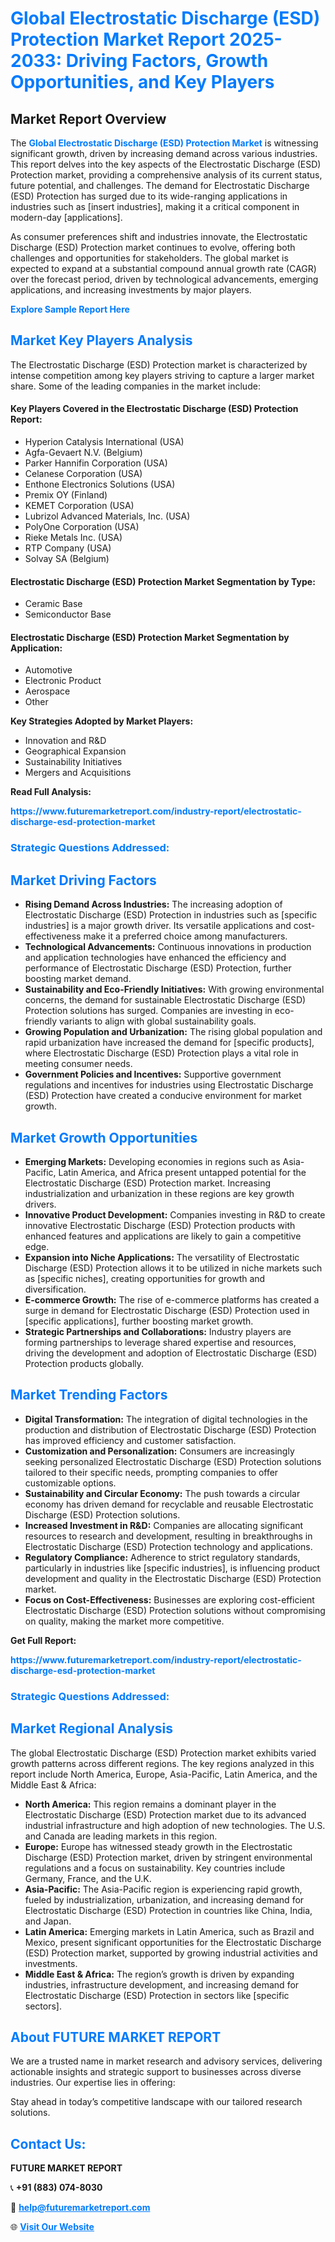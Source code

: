<h1 style="color: #007BFF;">Global Electrostatic Discharge (ESD) Protection Market Report 2025-2033: Driving Factors, Growth Opportunities, and Key Players</h1>

<section id="overview">
<h2>Market Report Overview</h2>
<p>The <a href="https://www.futuremarketreport.com/industry-report/electrostatic-discharge-esd-protection-market" style="color: #007BFF; text-decoration: none;"><strong>Global Electrostatic Discharge (ESD) Protection Market</strong></a> is witnessing significant growth, driven by increasing demand across various industries. This report delves into the key aspects of the Electrostatic Discharge (ESD) Protection market, providing a comprehensive analysis of its current status, future potential, and challenges. The demand for Electrostatic Discharge (ESD) Protection has surged due to its wide-ranging applications in industries such as [insert industries], making it a critical component in modern-day [applications].</p>
<p>As consumer preferences shift and industries innovate, the Electrostatic Discharge (ESD) Protection market continues to evolve, offering both challenges and opportunities for stakeholders. The global market is expected to expand at a substantial compound annual growth rate (CAGR) over the forecast period, driven by technological advancements, emerging applications, and increasing investments by major players.</p>
</section>

<section id="overview">
<p><a href="https://www.futuremarketreport.com/request-sample/reportId=102180" style="color: #007BFF; text-decoration: none;"><strong>Explore Sample Report Here</strong></a></p>
</section>

<section id="key-players">
<h2 style="color: #007BFF;">Market Key Players Analysis</h2>
<p>The Electrostatic Discharge (ESD) Protection market is characterized by intense competition among key players striving to capture a larger market share. Some of the leading companies in the market include:</p>
<h4>Key Players Covered in the Electrostatic Discharge (ESD) Protection Report:</h4>
<ul><li>Hyperion Catalysis International (USA)</li><li>Agfa-Gevaert N.V. (Belgium)</li><li>Parker Hannifin Corporation (USA)</li><li>Celanese Corporation (USA)</li><li>Enthone Electronics Solutions (USA)</li><li>Premix OY (Finland)</li><li>KEMET Corporation (USA)</li><li>Lubrizol Advanced Materials, Inc. (USA)</li><li>PolyOne Corporation (USA)</li><li>Rieke Metals Inc. (USA)</li><li>RTP Company (USA)</li><li>Solvay SA (Belgium)</li></ul>
<h4>Electrostatic Discharge (ESD) Protection Market Segmentation by Type:</h4>
<ul><li>Ceramic Base</li><li>Semiconductor Base</li></ul>

<h4>Electrostatic Discharge (ESD) Protection Market Segmentation by Application:</h4>
<ul><li>Automotive</li><li>Electronic Product</li><li>Aerospace</li><li>Other</li></ul>
<p><strong>Key Strategies Adopted by Market Players:</strong></p>
<ul>
<li>Innovation and R&D</li>
<li>Geographical Expansion</li>
<li>Sustainability Initiatives</li>
<li>Mergers and Acquisitions</li>
</ul>
</section>

<section>
<p><strong>Read Full Analysis: </strong></p><a href="https://www.futuremarketreport.com/industry-report/electrostatic-discharge-esd-protection-market" style="color: #007BFF; text-decoration: none;"><strong>https://www.futuremarketreport.com/industry-report/electrostatic-discharge-esd-protection-market</strong></a>
<h3 style="color: #007BFF;">Strategic Questions Addressed:</h3>
</section>

<section id="driving-factors">
<h2 style="color: #007BFF;">Market Driving Factors</h2>
<ul>
<li><strong>Rising Demand Across Industries:</strong> The increasing adoption of Electrostatic Discharge (ESD) Protection in industries such as [specific industries] is a major growth driver. Its versatile applications and cost-effectiveness make it a preferred choice among manufacturers.</li>
<li><strong>Technological Advancements:</strong> Continuous innovations in production and application technologies have enhanced the efficiency and performance of Electrostatic Discharge (ESD) Protection, further boosting market demand.</li>
<li><strong>Sustainability and Eco-Friendly Initiatives:</strong> With growing environmental concerns, the demand for sustainable Electrostatic Discharge (ESD) Protection solutions has surged. Companies are investing in eco-friendly variants to align with global sustainability goals.</li>
<li><strong>Growing Population and Urbanization:</strong> The rising global population and rapid urbanization have increased the demand for [specific products], where Electrostatic Discharge (ESD) Protection plays a vital role in meeting consumer needs.</li>
<li><strong>Government Policies and Incentives:</strong> Supportive government regulations and incentives for industries using Electrostatic Discharge (ESD) Protection have created a conducive environment for market growth.</li>
</ul>
</section>

<section id="growth-opportunities">
<h2 style="color: #007BFF;">Market Growth Opportunities</h2>
<ul>
<li><strong>Emerging Markets:</strong> Developing economies in regions such as Asia-Pacific, Latin America, and Africa present untapped potential for the Electrostatic Discharge (ESD) Protection market. Increasing industrialization and urbanization in these regions are key growth drivers.</li>
<li><strong>Innovative Product Development:</strong> Companies investing in R&D to create innovative Electrostatic Discharge (ESD) Protection products with enhanced features and applications are likely to gain a competitive edge.</li>
<li><strong>Expansion into Niche Applications:</strong> The versatility of Electrostatic Discharge (ESD) Protection allows it to be utilized in niche markets such as [specific niches], creating opportunities for growth and diversification.</li>
<li><strong>E-commerce Growth:</strong> The rise of e-commerce platforms has created a surge in demand for Electrostatic Discharge (ESD) Protection used in [specific applications], further boosting market growth.</li>
<li><strong>Strategic Partnerships and Collaborations:</strong> Industry players are forming partnerships to leverage shared expertise and resources, driving the development and adoption of Electrostatic Discharge (ESD) Protection products globally.</li>
</ul>
</section>

<section id="trending-factors">
<h2 style="color: #007BFF;">Market Trending Factors</h2>
<ul>
<li><strong>Digital Transformation:</strong> The integration of digital technologies in the production and distribution of Electrostatic Discharge (ESD) Protection has improved efficiency and customer satisfaction.</li>
<li><strong>Customization and Personalization:</strong> Consumers are increasingly seeking personalized Electrostatic Discharge (ESD) Protection solutions tailored to their specific needs, prompting companies to offer customizable options.</li>
<li><strong>Sustainability and Circular Economy:</strong> The push towards a circular economy has driven demand for recyclable and reusable Electrostatic Discharge (ESD) Protection solutions.</li>
<li><strong>Increased Investment in R&D:</strong> Companies are allocating significant resources to research and development, resulting in breakthroughs in Electrostatic Discharge (ESD) Protection technology and applications.</li>
<li><strong>Regulatory Compliance:</strong> Adherence to strict regulatory standards, particularly in industries like [specific industries], is influencing product development and quality in the Electrostatic Discharge (ESD) Protection market.</li>
<li><strong>Focus on Cost-Effectiveness:</strong> Businesses are exploring cost-efficient Electrostatic Discharge (ESD) Protection solutions without compromising on quality, making the market more competitive.</li>
</ul>
</section>

<section>
<p><strong>Get Full Report: </strong></p><a href="https://www.futuremarketreport.com/industry-report/electrostatic-discharge-esd-protection-market" style="color: #007BFF; text-decoration: none;"><strong>https://www.futuremarketreport.com/industry-report/electrostatic-discharge-esd-protection-market</strong></a>
<h3 style="color: #007BFF;">Strategic Questions Addressed:</h3>
</section>


<section id="regional-analysis">
<h2 style="color: #007BFF;">Market Regional Analysis</h2>
<p>The global Electrostatic Discharge (ESD) Protection market exhibits varied growth patterns across different regions. The key regions analyzed in this report include North America, Europe, Asia-Pacific, Latin America, and the Middle East & Africa:</p>
<ul>
<li><strong>North America:</strong> This region remains a dominant player in the Electrostatic Discharge (ESD) Protection market due to its advanced industrial infrastructure and high adoption of new technologies. The U.S. and Canada are leading markets in this region.</li>
<li><strong>Europe:</strong> Europe has witnessed steady growth in the Electrostatic Discharge (ESD) Protection market, driven by stringent environmental regulations and a focus on sustainability. Key countries include Germany, France, and the U.K.</li>
<li><strong>Asia-Pacific:</strong> The Asia-Pacific region is experiencing rapid growth, fueled by industrialization, urbanization, and increasing demand for Electrostatic Discharge (ESD) Protection in countries like China, India, and Japan.</li>
<li><strong>Latin America:</strong> Emerging markets in Latin America, such as Brazil and Mexico, present significant opportunities for the Electrostatic Discharge (ESD) Protection market, supported by growing industrial activities and investments.</li>
<li><strong>Middle East & Africa:</strong> The region’s growth is driven by expanding industries, infrastructure development, and increasing demand for Electrostatic Discharge (ESD) Protection in sectors like [specific sectors].</li>
</ul>
</section>

<footer>
<h2 style="color: #007BFF;">About FUTURE MARKET REPORT</h2>
<p>We are a trusted name in market research and advisory services, delivering actionable insights and strategic support to businesses across diverse industries. Our expertise lies in offering:</p>

<p>Stay ahead in today’s competitive landscape with our tailored research solutions.</p>

<h2 style="color: #007BFF;">Contact Us:</h2>
<p><strong>FUTURE MARKET REPORT</strong></p>
<p>📞 <strong>+91 (883) 074-8030</strong></p>
<p>📧 <strong><a href="mailto:help@futuremarketreport.com" style="color: #007BFF;">help@futuremarketreport.com</a></strong></p>
<p>🌐 <strong><a href="https://www.futuremarketreport.com/" style="color: #007BFF;">Visit Our Website</a></strong></p>
</footer>